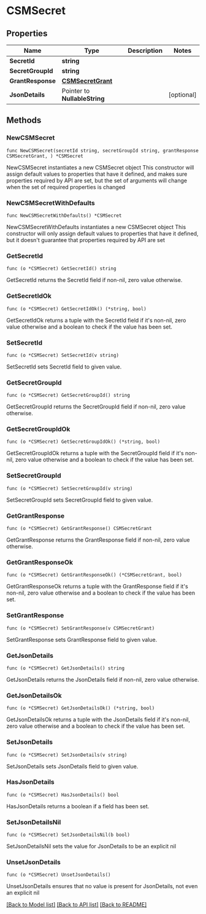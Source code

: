 # CSMSecret

## Properties

Name | Type | Description | Notes
------------ | ------------- | ------------- | -------------
**SecretId** | **string** |  | 
**SecretGroupId** | **string** |  | 
**GrantResponse** | [**CSMSecretGrant**](CSMSecretGrant.md) |  | 
**JsonDetails** | Pointer to **NullableString** |  | [optional] 

## Methods

### NewCSMSecret

`func NewCSMSecret(secretId string, secretGroupId string, grantResponse CSMSecretGrant, ) *CSMSecret`

NewCSMSecret instantiates a new CSMSecret object
This constructor will assign default values to properties that have it defined,
and makes sure properties required by API are set, but the set of arguments
will change when the set of required properties is changed

### NewCSMSecretWithDefaults

`func NewCSMSecretWithDefaults() *CSMSecret`

NewCSMSecretWithDefaults instantiates a new CSMSecret object
This constructor will only assign default values to properties that have it defined,
but it doesn't guarantee that properties required by API are set

### GetSecretId

`func (o *CSMSecret) GetSecretId() string`

GetSecretId returns the SecretId field if non-nil, zero value otherwise.

### GetSecretIdOk

`func (o *CSMSecret) GetSecretIdOk() (*string, bool)`

GetSecretIdOk returns a tuple with the SecretId field if it's non-nil, zero value otherwise
and a boolean to check if the value has been set.

### SetSecretId

`func (o *CSMSecret) SetSecretId(v string)`

SetSecretId sets SecretId field to given value.


### GetSecretGroupId

`func (o *CSMSecret) GetSecretGroupId() string`

GetSecretGroupId returns the SecretGroupId field if non-nil, zero value otherwise.

### GetSecretGroupIdOk

`func (o *CSMSecret) GetSecretGroupIdOk() (*string, bool)`

GetSecretGroupIdOk returns a tuple with the SecretGroupId field if it's non-nil, zero value otherwise
and a boolean to check if the value has been set.

### SetSecretGroupId

`func (o *CSMSecret) SetSecretGroupId(v string)`

SetSecretGroupId sets SecretGroupId field to given value.


### GetGrantResponse

`func (o *CSMSecret) GetGrantResponse() CSMSecretGrant`

GetGrantResponse returns the GrantResponse field if non-nil, zero value otherwise.

### GetGrantResponseOk

`func (o *CSMSecret) GetGrantResponseOk() (*CSMSecretGrant, bool)`

GetGrantResponseOk returns a tuple with the GrantResponse field if it's non-nil, zero value otherwise
and a boolean to check if the value has been set.

### SetGrantResponse

`func (o *CSMSecret) SetGrantResponse(v CSMSecretGrant)`

SetGrantResponse sets GrantResponse field to given value.


### GetJsonDetails

`func (o *CSMSecret) GetJsonDetails() string`

GetJsonDetails returns the JsonDetails field if non-nil, zero value otherwise.

### GetJsonDetailsOk

`func (o *CSMSecret) GetJsonDetailsOk() (*string, bool)`

GetJsonDetailsOk returns a tuple with the JsonDetails field if it's non-nil, zero value otherwise
and a boolean to check if the value has been set.

### SetJsonDetails

`func (o *CSMSecret) SetJsonDetails(v string)`

SetJsonDetails sets JsonDetails field to given value.

### HasJsonDetails

`func (o *CSMSecret) HasJsonDetails() bool`

HasJsonDetails returns a boolean if a field has been set.

### SetJsonDetailsNil

`func (o *CSMSecret) SetJsonDetailsNil(b bool)`

 SetJsonDetailsNil sets the value for JsonDetails to be an explicit nil

### UnsetJsonDetails
`func (o *CSMSecret) UnsetJsonDetails()`

UnsetJsonDetails ensures that no value is present for JsonDetails, not even an explicit nil

[[Back to Model list]](../README.md#documentation-for-models) [[Back to API list]](../README.md#documentation-for-api-endpoints) [[Back to README]](../README.md)


